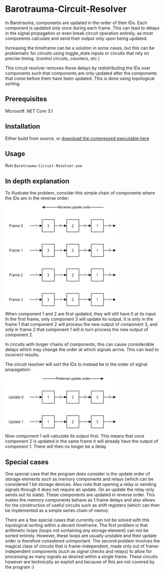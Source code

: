 # Barotrauma-Circuit-Resolver
In Barotrauma, components are updated in the order of their IDs. Each component is updated only once during each frame. This can lead to delays in the signal propagation or even break circuit operation entirely, as most components calculate and send their output only upon being updated. 

Increasing the timeframe can be a solution in some cases, but this can be problematic for circuits using toggle_state inputs or circuits that rely on precise timing. (control circuits, counters, etc.)

This circuit resolver removes these delays by redistributing the IDs over components such that components are only updated after the components that come before them have been updated. This is done using topological sorting.

## Prerequisites
Microsoft .NET Core 3.1

## Installation
Either build from source, or [download the compressed executable here](https://github.com/Jlobblet/Barotrauma-Circuit-Resolver/releases/tag/v1.0.0)

## Usage
Run `Barotrauma-Circuit-Resolver.exe`

## In depth explanation
To illustrate the problem, consider this simple chain of components where the IDs are in the reverse order:

![](example_rev_order.png)

When component 1 and 2 are first updated, they will still have 0 at its input. In the first frame, only component 3 will update its output. It is only in the frame 1 that component 2 will process the new output of component 3, and only in frame 2 that component 1 will in turn process the new output of component 2. 

In circuits with longer chains of components, this can cause considerable delays which may change the order at which signals arrive. This can lead to incorrect results.

The circuit resolver will sort the IDs to instead be in the order of signal propagation: 

![](example_fwd_order.png)

Now component 1 will calculate its output first. This means that once component 2 is updated in the same frame it will already have the output of component 1. There will then no longer be a delay.

## Special cases
One special case that the program does consider is the update order of storage elements such as memory components and relays (which can be considered 1 bit storage devices. Also note that opening a relay or sending signals through it does not require an update. On an update the relay only sends out its state). These components are updated in reverse order. This makes the memory components behave as 1 frame delays and also allows for the construction of useful circuits such as shift registers (which can then be implemented as a simple series chain of mems).

There are a few special cases that currently can not be solved with this topological sorting within a decent timeframe. 
The first problem is that arithmetic loops (loops not containing any storage element) can not be sorted entirely. However, these loops are usually unstable and their update order is therefore considered unimportant. 
The second problem involves the magical class of circuits that is frame-independent, made only out of frame-independent components (such as signal checks and relays) to allow for processing as many signals as desired within a single frame. These circuits however are technically an exploit and because of this are not covered by the program :)

